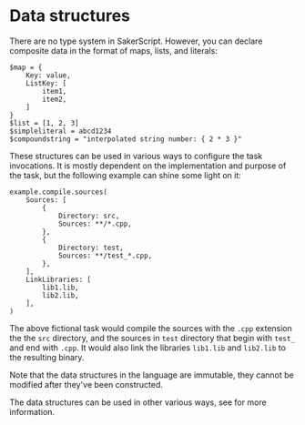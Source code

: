 # Data structures

There are no type system in SakerScript. However, you can declare composite data in the format of maps, lists, and literals:

```sakerscript
$map = {
	Key: value,
	ListKey: [
		item1,
		item2,
	]
}
$list = [1, 2, 3]
$simpleliteral = abcd1234
$compoundstring = "interpolated string number: { 2 * 3 }"
```

These structures can be used in various ways to configure the task invocations. It is mostly dependent on the implementation and purpose of the task, but the following example can shine some light on it:

```sakerscript
example.compile.sources(
	Sources: [
		{
			Directory: src,
			Sources: **/*.cpp,
		},
		{
			Directory: test,
			Sources: **/test_*.cpp,
		},
	],
	LinkLibraries: [
		lib1.lib,
		lib2.lib,
	],
)
```

The above fictional task would compile the sources with the `.cpp` extension the the `src` directory, and the sources in `test` directory that begin with `test_` and end with `.cpp`. It would also link the libraries `lib1.lib` and `lib2.lib` to the resulting binary.

Note that the data structures in the language are immutable, they cannot be modified after they've been constructed.

The data structures can be used in other various ways, see [](/doc/scripting/langref/literals/index.md) for more information.